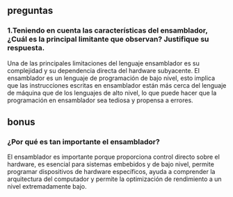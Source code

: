 ## preguntas
###  1.Teniendo en cuenta las características del ensamblador, ¿Cuál es la principal limitante que observan? Justifique su respuesta.
Una de las principales limitaciones del lenguaje ensamblador es su complejidad y su dependencia directa del hardware subyacente. El ensamblador es un lenguaje de programación de bajo nivel, esto implica que las instrucciones escritas en ensamblador están más cerca del lenguaje de máquina que de los lenguajes de alto nivel, lo que puede hacer que la programación en ensamblador sea tediosa y propensa a errores.
## bonus
### ¿Por qué es tan importante el ensamblador?
El ensamblador es importante porque proporciona control directo sobre el hardware, es esencial para sistemas embebidos y de bajo nivel, permite programar dispositivos de hardware específicos, ayuda a comprender la arquitectura del computador y permite la optimización de rendimiento a un nivel extremadamente bajo.
